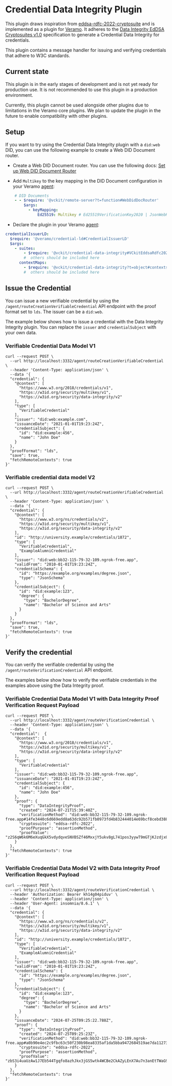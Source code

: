 # Credential Data Integrity Plugin

This plugin draws inspiration from [eddsa-rdfc-2022-cryptosuite](@digitalbazaar/eddsa-rdfc-2022-cryptosuite) and is implemented as a plugin for [Veramo](https://veramo.io/). It adheres to the [Data Integrity EdDSA Cryptosuites v1.0](https://www.w3.org/TR/vc-di-eddsa/) specification to generate a Credential Data Integrity for credentials.

This plugin contains a message handler for issuing and verifying credentials that adhere to W3C standards.

## Current state

This plugin is in the early stages of development and is not yet ready for production use. It is not recommended to use this plugin in a production environment.

Currently, this plugin cannot be used alongside other plugins due to limitations in the Veramo core plugins. We plan to update the plugin in the future to enable compatibility with other plugins.

## Setup

If you want to try using the Credential Data Integrity plugin with a `did:web` DID, you can use the following example to create a Web DID Document router.

- Create a Web DID Document router. You can use the following docs: [Set up Web DID Document Router](./web-did-doc-router-example.md)

- Add `Multikey` to the key mapping in the DID Document configuration in your Veramo [agent](../../agent.yml):

```yaml
    # DID Documents
    - - $require: '@vckit/remote-server?t=function#WebDidDocRouter'
        $args:
          - keyMapping:
              Ed25519: Multikey # Ed25519VerificationKey2020 | JsonWebKey2020 | Multikey
```

- Declare the plugin in your Veramo [agent](../../agent.yml):

```yaml
credentialIssuerLD:
  $require: '@veramo/credential-ld#CredentialIssuerLD'
  $args:
    - suites:
        - $require: '@vckit/credential-data-integrity#VCkitEddsaRdfc2022'
        #  others should be included here
      contextMaps:
        - $require: '@vckit/credential-data-integrity?t=object#contexts'
        #  others should be included here
```

## Issue the Credential

You can issue a new verifiable credential by using the `/agent/routeCreationVerifiableCredential` API endpoint with the proof format set to `lds`. The issuer can be a `did:web`.

The example below shows how to issue a credential with the Data Integrity Integrity plugin. You can replace the `issuer` and `credentialSubject` with your own data.

### Verifiable Credential Data Model V1

```curl
curl --request POST \
  --url http://localhost:3332/agent/routeCreationVerifiableCredential \
  --header 'Content-Type: application/json' \
  --data '{
  "credential": {
    "@context": [
      "https://www.w3.org/2018/credentials/v1",
      "https://w3id.org/security/multikey/v1",
      "https://w3id.org/security/data-integrity/v2"
    ],
    "type": [
      "VerifiableCredential"
    ],
    "issuer": "did:web:example.com",
    "issuanceDate": "2021-01-01T19:23:24Z",
    "credentialSubject": {
      "id": "did:example:456",
      "name": "John Doe"
    }
  },
  "proofFormat": "lds",
  "save": true,
  "fetchRemoteContexts": true
}'
```

### Verifiable credential data model V2

```curl
curl --request POST \
  --url http://localhost:3332/agent/routeCreationVerifiableCredential \
  --header 'Content-Type: application/json' \
  --data '{
  "credential": {
    "@context": [
      "https://www.w3.org/ns/credentials/v2",
      "https://w3id.org/security/multikey/v1",
      "https://w3id.org/security/data-integrity/v2"
    ],
    "id": "http://university.example/credentials/1872",
    "type": [
      "VerifiableCredential",
      "ExampleAlumniCredential"
    ],
    "issuer": "did:web:bb32-115-79-32-109.ngrok-free.app",
    "validFrom": "2010-01-01T19:23:24Z",
    "credentialSchema": {
      "id": "https://example.org/examples/degree.json",
      "type": "JsonSchema"
    },
    "credentialSubject": {
      "id": "did:example:123",
      "degree": {
        "type": "BachelorDegree",
        "name": "Bachelor of Science and Arts"
      }
    }
  },
  "proofFormat": "lds",
  "save": true,
  "fetchRemoteContexts": true
}'
```

## Verify the credential

You can verify the verifiable credential by using the `/agent/routeVerificationCredential` API endpoint.

The examples below show how to verify the verifiable credentials in the examples above using the Data Integrity proof.

### Verifiable Credential Data Model V1 with Data Integrity Proof Verification Request Payload

```curl
curl --request POST \
  --url http://localhost:3332/agent/routeVerificationCredential \
  --header 'Content-Type: application/json' \
  --data '{
  "credential":  {
    "@context": [
      "https://www.w3.org/2018/credentials/v1",
      "https://w3id.org/security/multikey/v1",
      "https://w3id.org/security/data-integrity/v2"
    ],
    "type": [
      "VerifiableCredential"
    ],
    "issuer": "did:web:bb32-115-79-32-109.ngrok-free.app",
    "issuanceDate": "2021-01-01T19:23:24Z",
    "credentialSubject": {
      "id": "did:example:456",
      "name": "John Doe"
    },
    "proof": {
      "type": "DataIntegrityProof",
      "created": "2024-07-21T15:39:40Z",
      "verificationMethod": "did:web:bb32-115-79-32-109.ngrok-free.app#14fe3440c6d669edd8a63dc92b571fb0973fd4b832444014e69bcf8cebd38853",
      "cryptosuite": "eddsa-rdfc-2022",
      "proofPurpose": "assertionMethod",
      "proofValue": "z2S6qW6k6M6eXuqGkX5vdydqveSNVBSZf46MxxjY5ukv8gL741pos3yywT9mGTjKJzdjxQvaCSSVtCAngoAWQzNnq"
    }
  },
  "fetchRemoteContexts": true
}'
```

### Verifiable Credential Data Model V2 with Data Integrity Proof Verification Request Payload

```curl
curl --request POST \
  --url http://localhost:3332/agent/routeVerificationCredential \
  --header 'Authorization: Bearer kh14g04piduv' \
  --header 'Content-Type: application/json' \
  --header 'User-Agent: insomnia/8.6.1' \
  --data '{
  "credential": {
    "@context": [
      "https://www.w3.org/ns/credentials/v2",
      "https://w3id.org/security/multikey/v1",
      "https://w3id.org/security/data-integrity/v2"
    ],
    "id": "http://university.example/credentials/1872",
    "type": [
      "VerifiableCredential",
      "ExampleAlumniCredential"
    ],
    "issuer": "did:web:bb32-115-79-32-109.ngrok-free.app",
    "validFrom": "2010-01-01T19:23:24Z",
    "credentialSchema": {
      "id": "https://example.org/examples/degree.json",
      "type": "JsonSchema"
    },
    "credentialSubject": {
      "id": "did:example:123",
      "degree": {
        "type": "BachelorDegree",
        "name": "Bachelor of Science and Arts"
      }
    },
    "issuanceDate": "2024-07-25T09:25:22.788Z",
    "proof": {
      "type": "DataIntegrityProof",
      "created": "2024-07-25T09:25:23Z",
      "verificationMethod": "did:web:bb32-115-79-32-109.ngrok-free.app#a0b90e4ec2c9fbc63c50f230b98ea8335af1da5bba9472684519ae7da11273d6",
      "cryptosuite": "eddsa-rdfc-2022",
      "proofPurpose": "assertionMethod",
      "proofValue": "zbS3i4uaUzAw1J7Eb544Tgqfo8azhJkx3jGS5wtk4WCBe2CkAZyLEnX7Au7n3anEtTWaG9f283NF2rzJEsxFKjPE"
    }
  },
  "fetchRemoteContexts": true
}'
```

